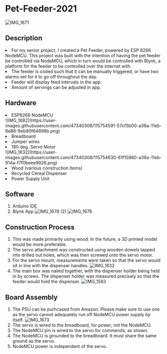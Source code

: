 # Pet-Feeder-2021
![IMG_1671](https://user-images.githubusercontent.com/47340308/115754890-b0065d00-a36a-11eb-87f9-59a36863617e.png)


## Description 
<li> For my senior project, I created a Pet Feeder, powered by ESP 8266 NodeMCU. This project was built with the intention of having the pet feeder be controlled via NodeMCU, which in turn would be controlled with Blynk, a platform for the feeder to be controlled over the internet with. </li>
<li> The feeder is coded such that it can be manually triggered, or have two alarms set for it to go off throughout the day.</li>
<li> Feeder will display feed intervals in the app. </li>
<li> Amount of servings can be adjusted in app.</li>

## Hardware
<li> ESP8266 NodeMCU </li>
![IMG_1682](https://user-images.githubusercontent.com/47340308/115754591-57cf5b00-a36a-11eb-8e88-8eb90f64898b.png)


<li> Breadboard </li>
<li> Jumper wires </li>
<li> 180 deg. Servo Motor </li>
![IMG_1632](https://user-images.githubusercontent.com/47340308/115754630-61f15980-a36a-11eb-914a-f7f0beee9926.png)
<li> Wood (various construction items) </li>
<li> Recycled Cereal Dispenser </li>
<li> Power Supply Unit </li>

## Software
1. Arduino IDE
2. Blynk App
![IMG_1678 (2)](https://user-images.githubusercontent.com/47340308/115754669-6e75b200-a36a-11eb-9f3a-b59fa47abfce.png)
![IMG_1678](https://user-images.githubusercontent.com/47340308/115754693-76cded00-a36a-11eb-86f9-6df07ab20e6b.png)


## Construction Process
1. This was made primarily using wood. In the future, a 3D printed model would be more preferable.
2. The servo attachment was constructed using wooden dowels tapped into drilled out holes, which was then screwed onto the servo motor.
3. For the servo mount, measurements were taken so that the servo would sit in line with the dispenser handles.
![IMG_1632](https://user-images.githubusercontent.com/47340308/115760612-7421c680-a36f-11eb-9695-4d28d1739869.png)
3. The main box was nailed together, with the dispenser holder being held in by screws. The dispenser holder was measured precisely so that the feeder would hold the dispenser.
![IMG_1583](https://user-images.githubusercontent.com/47340308/115768961-fd89c680-a378-11eb-9bdd-b779eed93f8e.png)



## Board Assembly
1. The PSU can be purhcased from Amazon. Please make sure to use one as the servo cannot adequately run off NodeMCU power supply by itself.
![IMG_1673](https://user-images.githubusercontent.com/47340308/115760756-8f8cd180-a36f-11eb-8175-b1d52cb53f01.png)
2. The servo is wired to the breadboard, for power, not the NodeMCU.
3. The NodeMCU pin is wired to the servo for commends, as shown. 
4. The NodeMCU is grounded to the breadboard. It must share the same ground as the servo.
5. NodeMCU power is independent of the servo.


